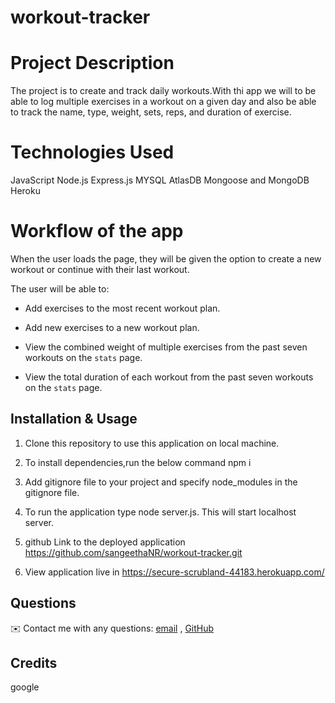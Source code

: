 # workout-tracker

# Project Description
  The project is to create and track daily workouts.With thi app we will to be able to log multiple exercises in a workout on a given day and  also be able to track the name, type, weight, sets, reps, and duration of exercise.

# Technologies Used
JavaScript
Node.js
Express.js
MYSQL
AtlasDB
Mongoose and MongoDB
Heroku

# Workflow of the app

When the user loads the page, they will be given the option to create a new workout or continue with their last workout.

The user will be able to:

  * Add exercises to the most recent workout plan.

  * Add new exercises to a new workout plan.

  * View the combined weight of multiple exercises from the past seven workouts on the `stats` page.

  * View the total duration of each workout from the past seven workouts on the `stats` page.

  ## Installation & Usage
1. Clone this repository to use this application on local machine.
2. To install dependencies,run the below command 
      npm i
3. Add gitignore file to your project and specify node_modules in the gitignore file.

4. To run the application type node server.js. This will start localhost server.

5. github Link to the deployed application https://github.com/sangeethaNR/workout-tracker.git
6. View application live in https://secure-scrubland-44183.herokuapp.com/




 ## Questions
   ✉️ Contact me with any questions: <a href="mailto:sangeethajadhav123@gmail.com">email</a> , <a href="https://github.com/sangeethaNR">GitHub</a>
   
## Credits
google
